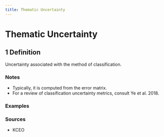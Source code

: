 ```yaml
---
title: Thematic Uncertainty
---
```


# Thematic Uncertainty

## 1 Definition

Uncertainty associated with the method of classification.

### Notes 
- Typically, it is computed from the error matrix.
- For a review of classification uncertainty metrics, consult Ye et al. 2018.

### Examples 

### Sources 
- KCEO
